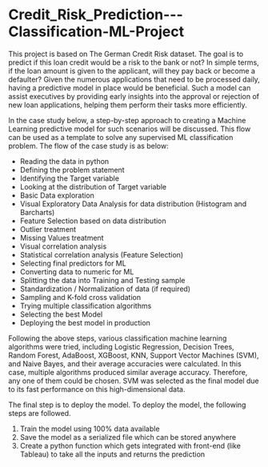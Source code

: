 # Credit_Risk_Prediction---Classification-ML-Project
This project is based on The German Credit Risk dataset. The goal is to predict if this loan credit would be a risk to the bank or not? In simple terms, if the loan amount is given to the applicant, will they pay back or become a defaulter?
Given the numerous applications that need to be processed daily, having a predictive model in place would be beneficial. Such a model can assist executives by providing early insights into the approval or rejection of new loan applications, helping them perform their tasks more efficiently.

In the case study below, a step-by-step approach to creating a Machine Learning predictive model for such scenarios will be discussed. This flow can be used as a template to solve any supervised ML classification problem.
The flow of the case study is as below:
- Reading the data in python
- Defining the problem statement
- Identifying the Target variable
- Looking at the distribution of Target variable
- Basic Data exploration
- Visual Exploratory Data Analysis for data distribution (Histogram and Barcharts)
- Feature Selection based on data distribution
- Outlier treatment
- Missing Values treatment
- Visual correlation analysis
- Statistical correlation analysis (Feature Selection)
- Selecting final predictors for ML
- Converting data to numeric for ML
- Splitting the data into Training and Testing sample
- Standardization / Normalization of data (if required)
- Sampling and K-fold cross validation
- Trying multiple classification algorithms
- Selecting the best Model
- Deploying the best model in production

Following the above steps, various classification machine learning algorithms were tried, including Logistic Regression, Decision Trees, Random Forest, AdaBoost, XGBoost, KNN, Support Vector Machines (SVM), and Naive Bayes, and their average accuracies were calculated. In this case, multiple algorithms produced similar average accuracy. Therefore, any one of them could be chosen. SVM was selected as the final model due to its fast performance on this high-dimensional data.

The final step is to deploy the model. To deploy the model, the following steps are followed.
1. Train the model using 100% data available
2. Save the model as a serialized file which can be stored anywhere
3. Create a python function which gets integrated with front-end (like Tableau) to take all the inputs and returns the prediction
